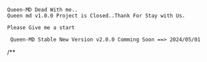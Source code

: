 

 ```
 Queen-MD Dead With me..
 Queen md v1.0.0 Project is Closed..Thank For Stay with Us.
```

```
Please Give me a start
```

```
 Queen-MD Stable New Version v2.0.0 Comming Soon ==> 2024/05/01
```
 /**
